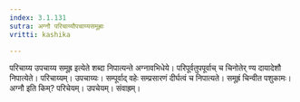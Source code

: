 ```yaml
---
index: 3.1.131
sutra: अग्नौ परिचाय्यौपचाय्यसमूह्राः
vritti: kashika

---
```

परिचाय्य उपचाय्य समूह्र इत्येते शब्दा निपात्यन्ते अग्नावभिधेये। परिपूर्वतुपपूर्वाच् च चिनोतेर् ण्य दायादेशौ निपात्येते। परिचाय्यम्। उपचाय्यः। सम्पूर्वाद् वहेः सम्प्रसारणं दीर्घत्वं च निपात्यते। समूह्रं चिन्वीत पशुकामः। अग्नौ इति किम्? परिचेयम्। उपचेयम्। संवाह्रम्।